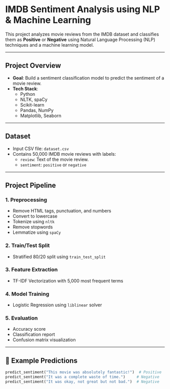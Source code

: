 # IMDB Sentiment Analysis using NLP & Machine Learning

This project analyzes movie reviews from the IMDB dataset and classifies them as **Positive** or **Negative** using Natural Language Processing (NLP) techniques and a machine learning model.

---

## Project Overview

- **Goal**: Build a sentiment classification model to predict the sentiment of a movie review.
- **Tech Stack**:
  - Python
  - NLTK, spaCy
  - Scikit-learn
  - Pandas, NumPy
  - Matplotlib, Seaborn

---

## Dataset

- Input CSV file: `dataset.csv`
- Contains 50,000 IMDB movie reviews with labels:
  - `review`: Text of the movie review.
  - `sentiment`: `positive` or `negative`

---

##  Project Pipeline

### 1. **Preprocessing**
- Remove HTML tags, punctuation, and numbers
- Convert to lowercase
- Tokenize using `nltk`
- Remove stopwords
- Lemmatize using `spaCy`

### 2. **Train/Test Split**
- Stratified 80/20 split using `train_test_split`

### 3. **Feature Extraction**
- TF-IDF Vectorization with 5,000 most frequent terms

### 4. **Model Training**
- Logistic Regression using `liblinear` solver

### 5. **Evaluation**
- Accuracy score
- Classification report
- Confusion matrix visualization

---

## 🧪 Example Predictions

```python
predict_sentiment("This movie was absolutely fantastic!")  # Positive
predict_sentiment("It was a complete waste of time.")     # Negative
predict_sentiment("It was okay, not great but not bad.")  # Negative
